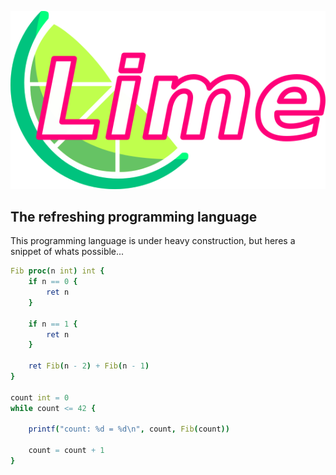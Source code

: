 ![](logo.png)

## The refreshing programming language

This programming language is under heavy construction, but heres a snippet of whats possible...

```nim
Fib proc(n int) int {
    if n == 0 {
        ret n
    }

    if n == 1 {
        ret n
    }
    
    ret Fib(n - 2) + Fib(n - 1)
}

count int = 0
while count <= 42 {

    printf("count: %d = %d\n", count, Fib(count))

    count = count + 1
}
```
